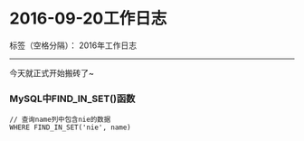 ﻿# 2016-09-20工作日志

标签（空格分隔）： 2016年工作日志

---

今天就正式开始搬砖了~

### MySQL中FIND_IN_SET()函数

``` 
// 查询name列中包含nie的数据
WHERE FIND_IN_SET('nie', name)
``` 




